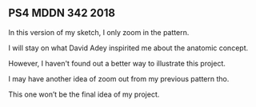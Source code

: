 ## PS4 MDDN 342 2018

In this version of my sketch, I only zoom in the pattern.

I will stay on what David Adey inspirited me about the anatomic concept.

However, I haven't found out a better way to illustrate this project.

I may have another idea of zoom out from my previous pattern tho.

This one won’t be the final idea of my project.
